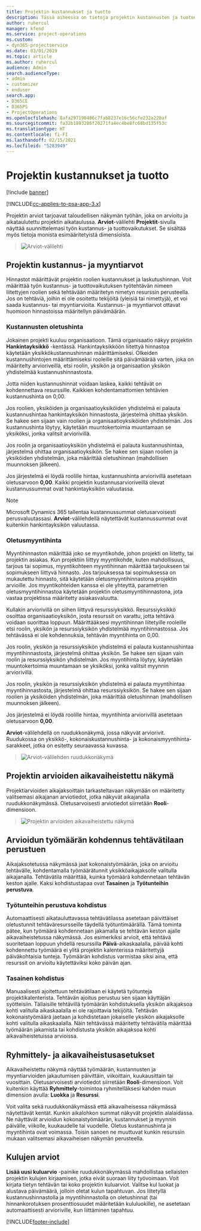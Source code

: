 ```yaml
---
title: Projektin kustannukset ja tuotto
description: Tässä aiheessa on tietoja projektin kustannusten ja tuoton arvioinnista.
author: ruhercul
manager: kfend
ms.service: project-operations
ms.custom:
- dyn365-projectservice
ms.date: 03/01/2019
ms.topic: article
ms.author: ruhercul
audience: Admin
search.audienceType:
- admin
- customizer
- enduser
search.app:
- D365CE
- D365PS
- ProjectOperations
ms.openlocfilehash: 8afa297190406c7fab8237e16c56cfe232a220af
ms.sourcegitcommit: fa32b1893286f20271fa4ec4be8fc68bd135f53c
ms.translationtype: HT
ms.contentlocale: fi-FI
ms.lasthandoff: 02/15/2021
ms.locfileid: "5283949"
---
```

# <a name="project-costs-and-revenue"></a>Projektin kustannukset ja tuotto

[!include [banner](../includes/psa-now-project-operations.md)]

[!INCLUDE[cc-applies-to-psa-app-3.x](../includes/cc-applies-to-psa-app-3x.md)]

Projektin arviot tarjoavat taloudellisen näkymän työhän, joka on arvioitu ja aikataulutettu projektin aikataulussa. **Arviot**-välilehti **Projektit**-sivulla näyttää suunnittelemasi työn kustannus- ja tuottovaikutukset. Se sisältää myös tietoja monista esimääritetyistä dimensioista. 

> ![Arviot-välilehti](media/project-5.png)

## <a name="cost-and-sales-values-of-the-project"></a>Projektin kustannus- ja myyntiarvot

Hinnastot määrittävät projektin roolien kustannukset ja laskutushinnan. Voit määrittää työn kustannus- ja tuottovaikutuksen työtehtävän nimeen liitettyjen roolien sekä tehtävään määritetyn nimetyn resurssin perusteella. Jos on tehtäviä, joihin ei ole osoitettu tekijöitä (yleisiä tai nimettyjä), et voi saada kustannus- tai myyntiarvioita. Kustannus- ja myyntiarvot ottavat huomioon hinnastoissa määritellyn päivämäärän.

### <a name="default-cost-price"></a>Kustannusten oletushinta  

Jokainen projekti kuuluu organisaatioon. Tämä organisaatio näkyy projektin **Hankintayksikkö** -kentässä. Hankintayksikköön liitettyä hinnastoa käytetään yksikkökustannushinnan määrittämiseksi. OIkeiden kustannushintojen määrittämiseksi rooleille sitä päivämäärää varten, joka on määritelty arvioriveillä, etsi roolin, yksikön ja organisaation yksikön yhdistelmää kustannushinnastosta. 

Jotta niiden kustannushinnat voidaan laskea, kaikki tehtävät on kohdennettava resurssille. Kaikkien kohdentamattomien tehtävien kustannushinta on 0,00.

Jos roolien, yksiköiden ja organisaatioyksiköiden yhdistelmä ei palauta kustannushintaa hankintayksikön hinnastosta, järjestelmä ohittaa yksikön. Se hakee sen sijaan vain roolien ja organisaatioyksiköiden yhdistelmän. Jos kustannushinta löytyy, käytetään muuntokertoimia muuntamaan se yksiköksi, jonka valitsit arviorivillä.

Jos roolin ja organisaatioyksikön yhdistelmä ei palauta kustannushintaa, järjestelmä ohittaa organisaatioyksikön. Se hakee sen sijaan roolien ja yksiköiden yhdistelmän, joka määrittää oletushinnan (mahdollisen muunnoksen jälkeen).

Jos järjestelmä ei löydä roolille hintaa, kustannushinta arviorivillä asetetaan oletusarvoon **0,00**. Kaikki projektin kustannusarvioriveillä olevat kustannussummat ovat hankintayksikön valuutassa.

> [!NOTE]
> Microsoft Dynamics 365 tallentaa kustannussummat oletusarvoisesti perusvaluutassasi. **Arviot**-välilehdellä näytettävät kustannussummat ovat kuitenkin hankintayksikön valuutassa.  

### <a name="default-sales-price"></a>Oletusmyyntihinta 

Myyntihinnaston määrittää joko se myyntikohde, johon projekti on liitetty, tai projektin asiakas. Kun projektiin liittyy myyntikohde, kuten mahdollisuus, tarjous tai sopimus, myyntikohteen myyntihinnan määrittää tarjoukseen tai sopimukseen liittyvä hinnasto. Jos tarjouksessa tai sopimuksessa on mukautettu hinnasto, sitä käytetään oletusmyyntihinnastona projektin arvioille. Jos myyntikohteiden kanssa ei ole yhteyttä, parametrien oletusmyyntihinnastoa käytetään projektin oletusmyyntihinnastona, jota vastaa projektissa määritetty asiakasvaluutta.

Kullakin arviorivillä on siihen liittyvä resurssiyksikkö. Resurssiyksikkö osoittaa organisaatioyksikön, josta resurssit on varattu, jotta tehtävä voidaan suorittaa loppuun. Määrittääksesi myyntihinnan liitetyille rooleille etsi roolin, yksikön ja resurssiyksikön yhdistelmää myyntihinnastossa. Jos tehtävässä ei ole kohdennuksia, tehtävän myyntihinta on 0,00.

Jos roolin, yksikön ja resurssiyksikön yhdistelmä ei palauta kustannushintaa myyntihinnastosta, järjestelmä ohittaa yksikön. Se hakee sen sijaan vain roolin ja resurssiyksikön yhdistelmän. Jos myyntihinta löytyy, käytetään muuntokertoimia muuntamaan se yksiköksi, jonka valitsit myynnin arviorivillä. 

Jos roolin, yksikön ja resurssiyksikön yhdistelmä ei palauta myyntihintaa myyntihinnastosta, järjestelmä ohittaa resurssiyksikön. Se hakee sen sijaan roolien ja yksiköiden yhdistelmän, joka määrittää oletushinnan (mahdollisen muunnoksen jälkeen).

Jos järjestelmä ei löydä roolille hintaa, myyntihinta arviorivillä asetetaan oletusarvoon **0,00**.

**Arviot**-välilehdellä on ruudukkonäkymä, jossa näkyvät arviorivit. Ruudukossa on yksikkö-, kokonaiskustannushinta- ja kokonaismyyntihinta-sarakkeet, jotka on esitetty seuraavassa kuvassa. 

> ![Arviot-välilehden ruudukkonäkymä](media/project-6.png)

## <a name="time-phased-view-of-project-estimates"></a>Projektin arvioiden aikavaiheistettu näkymä

Projektiarvioiden aikajaksoittain tarkasteltavaan näkymään on määritetty valitsemasi aikajanan arviotiedot, jotka näkyvät aikajanalla ruudukkonäkymässä. Oletusarvoisesti arviotiedot siirretään **Rooli**-dimensioon.

> ![Projektin arvioiden aikavaiheistettu näkymä](media/project-7.png)

## <a name="allocating-estimated-effort-based-on-the-task-mode"></a>Arvioidun työmäärän kohdennus tehtävätilaan perustuen

Aikajaksotetussa näkymässä jaat kokonaistyömäärän, joka on arvioitu tehtävälle, kohdentamalla työmäärätunnit yksikköaikajaksolle valitulla aikajanalla. Tehtävätila määrittää, kuinka työmäärä kohdennetaan tehtävän keston ajalle. Kaksi kohdistustapaa ovat **Tasainen** ja **Työtunteihin perustuva**.

### <a name="work-hours-based-allocation"></a>Työtunteihin perustuva kohdistus
 
Automaattisesti aikatauluttavassa tehtävätilassa asetetaan päivittäiset oletustunnit tehtäväresursseille täydellä työtuntimäärällä. Tämä tominta pätee, kun työmäärä kohdennetaan jakamalla se tehtävän keston ajalle aikavaiheistetussa näkymässä. Jos esimerkiksi arvioit, että tehtävä suoritetaan loppuun yhdellä resurssilla **Päivä**-aikaskaalalla, päivää kohti kohdennettu työmäärä ei ylitä projektin kalenterissa määritettyjä päiväkohtaisia tunteja. Työmäärän kohdistus varmistaa siksi aina, että resurssit on arvioitu käytettäviksi koko päivän ajan.

### <a name="even-allocation"></a>Tasainen kohdistus

Manuaalisesti ajoitettuun tehtävätilaan ei käytetä työtunteja projektikalenterista. Tehtävän ajoitus perustuu sen sijaan käyttäjän syötteisiin. Tällaisille tehtävillä työmäärän kohdistuksella yksikön aikajaksoa kohti valitulla aikaskaalalla ei ole rajoittavia tekijöitä. Tehtävän kokonaistyömäärä jaetaan ja kohdistetaan jokaiselle yksikön aikajaksolle kohti valitulla aikaskaalalla. Näin tehtävässä määritetty tehtävätila määrittää työmäärän jakamista tai kohdistusta yksikön aikajaksoa kohti aikavaiheistetuissa arvioissa.

## <a name="grouping-and-time-phasing-options"></a>Ryhmittely- ja aikavaiheistusasetukset

Aikavaiheistettu näkymä näyttää työmäärän, kustannusten ja myyntiarvioiden jakautumisen päivittäin, viikoittain, kuukausittain tai vuosittain. Oletusarvoisesti arviotiedot siirretään **Rooli**-dimensioon. Voit kuitenkin käyttää **Ryhmittely**-toimintoa ryhmitelläksesi kahden muun dimension avulla: **Luokka** ja **Resurssi**.

Voit valita sekä ruudukkonäkymässä että aikavaiheisessa näkymässä näytettävät kentät. Kunkin aikalohkon summat näkyvät projektin alalaidassa. Ne näyttävät arvioidun kokonaistyömäärän, kustannukset ja myynnin päivälle, viikolle, kuukaudelle tai vuodelle. Oletus kustannushinta ja myyntihinta ovat voimassa. Toisin sanoen ne muuttuvat kunkin resurssin mukaan valitsemasi aikavaiheisen näkymän perusteella.

## <a name="expense-estimates"></a>Kulujen arviot

**Lisää uusi kuluarvio** -painike ruudukkonäkymässä mahdollistaa sellaisten projektin kulujen kirjaamisen, jotka eivät suoraan liity työvoimaan. Voit kirjata tietyn tehtävän tai koko projektin kuluarviot. Valitse kul luokat ja alustava päivämäärä, jolloin oletat kulun tapahtuvan. Jos liitetyllä kustannushinnastolla ja myyntihinnastolla on oletushinnat (tai hinnankorotuksen prosenttiosuudet määritetään kululuokille), ne asetetaan automaattisesti arvioriville, kun liittäminen tapahtuu.


[!INCLUDE[footer-include](../includes/footer-banner.md)]